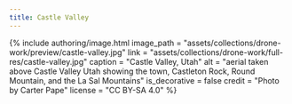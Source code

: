 ```yaml
---
title: Castle Valley
---
```


{% include authoring/image.html
    image_path = "assets/collections/drone-work/preview/castle-valley.jpg"
    link = "assets/collections/drone-work/full-res/castle-valley.jpg"
    caption = "Castle Valley, Utah"
    alt = "aerial taken above Castle Valley Utah showing the town, Castleton Rock, Round Mountain, and the La Sal Mountains"
    is_decorative = false
    credit = "Photo by Carter Pape"
    license = "CC BY-SA 4.0"
%}
